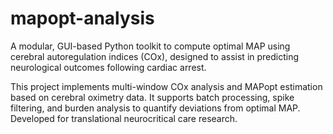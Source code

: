 # mapopt-analysis
A modular, GUI-based Python toolkit to compute optimal MAP using cerebral autoregulation indices (COx), designed to assist in predicting neurological outcomes following cardiac arrest.

This project implements multi-window COx analysis and MAPopt estimation based on cerebral oximetry data. It supports batch processing, spike filtering, and burden analysis to quantify deviations from optimal MAP. Developed for translational neurocritical care research.
